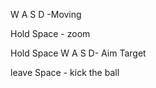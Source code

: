 W A S D -Moving


Hold Space - zoom 


Hold Space W A S D- Aim Target


leave Space - kick the ball 

